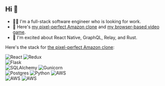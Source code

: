 ## Hi 👋

- 👨‍💻 I'm a full-stack software engineer who is looking for work.
- 💪 Here's [my pixel-perfect Amazon clone](https://mattkleinsmith.dev/) and [my browser-based video game](https://mattblock.io/).
- 🤩 I'm excited about React Native, GraphQL, Relay, and Rust.

Here's the stack for [the pixel-perfect Amazon clone](https://mattkleinsmith.dev/):

![React](https://img.shields.io/badge/react-%2320232a.svg?style=for-the-badge&logo=react&logoColor=%2361DAFB)
![Redux](https://img.shields.io/badge/redux-%23593d88.svg?style=for-the-badge&logo=redux&logoColor=white)
<br/>
![Flask](https://img.shields.io/badge/flask⠀⠀⠀⠀⠀⠀⠀⠀⠀⠀⠀⠀⠀⠀⠀⠀⠀⠀⠀⠀⠀⠀⠀⠀⠀-%23000000.svg?style=for-the-badge&logo=flask&logoColor=%23FFFFFF)
<br/>
![SQLAlchemy](https://img.shields.io/badge/sqlalchemy⠀⠀⠀⠀-424242?style=for-the-badge&logo=academia&logoColor=d71f00)
![Gunicorn](https://img.shields.io/badge/gunicorn⠀-%23FFFFFF.svg?style=for-the-badge&logo=gunicorn&logoColor=%23298629)
<br/>
![Postgres](https://img.shields.io/badge/postgres-%23316192.svg?style=for-the-badge&logo=postgresql&logoColor=white)
![Python](https://img.shields.io/badge/python⠀⠀⠀⠀⠀⠀⠀⠀⠀⠀-376c99?style=for-the-badge&logo=python&logoColor=f7d34b)
![AWS](https://img.shields.io/badge/AWS_CLOUDFRONT-%23232f3e.svg?style=for-the-badge&logo=amazonaws&logoColor=ec912d)
<br/>
![AWS](https://img.shields.io/badge/AMAZON_LINUX_2_(EC2_instance)⠀⠀⠀-%23232f3e.svg?style=for-the-badge&logo=amazonaws&logoColor=ec912d)
![AWS](https://img.shields.io/badge/AWS_S3⠀⠀⠀⠀⠀⠀⠀⠀⠀-%23232f3e.svg?style=for-the-badge&logo=amazonaws&logoColor=ec912d)
